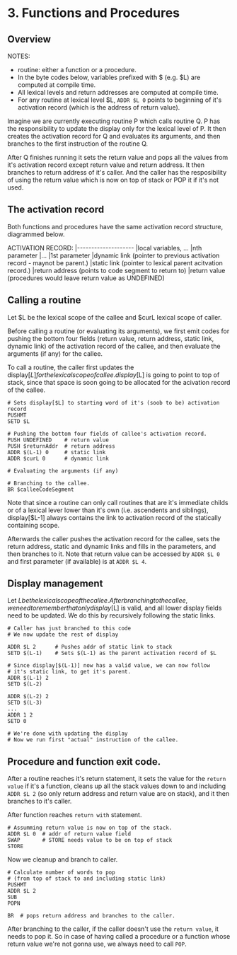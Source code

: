 # 3. Functions and Procedures

## Overview
NOTES:
- routine: either a function or a procedure.
- In the byte codes below, variables prefixed with $ (e.g. $L) are computed at compile time.
- All lexical levels and return addresses are computed at compile time.
- For any routine at lexical level $L, `ADDR $L 0` points to beginning of it's activation record (which is the address of return value).

Imagine we are currently executing routine P which calls routine Q. P has the responsibility to update the display only for the lexical level of P. It then creates the activation record for Q and evaluates its arguments, and then branches to the first instruction of the routine Q.

After Q finishes running it sets the return value and pops all the values from it's activation record except return value and return address. It then branches to return address of it's caller. And the caller has the resposibility of using the return value which is now on top of stack or POP it if it's not used.

## The activation record
Both functions and procedures have the same activation record structure, diagrammed below.

ACTIVATION RECORD:
|--------------------
|local variables, ...
|nth parameter
|...
|1st parameter
|dynamic link (pointer to previous activation record - maynot be parent.)
|static link (pointer to lexical parent acitvation record.)
|return address (points to code segment to return to)
|return value (procedures would leave return value as UNDEFINED)

## Calling a routine
Let $L be the lexical scope of the callee and $curL lexical scope of caller.

Before calling a routine (or evaluating its arguments), we first emit codes for pushing the bottom four fields (return value, return address, static link, dynamic link) of the activation record of the callee, and then evaluate the arguments (if any) for the callee.

To call a routine, the caller first updates the display[$L] for the lexical scope of callee. display[$L] is going to point to top of stack, since that space is soon going to be allocated for the acivation record of the callee.

```
# Sets display[$L] to starting word of it's (soob to be) activation record
PUSHMT
SETD $L

# Pushing the bottom four fields of callee's activation record.
PUSH UNDEFINED    # return value
PUSH $returnAddr  # return address
ADDR $(L-1) 0     # static link
ADDR $curL 0      # dynamic link

# Evaluating the arguments (if any)

# Branching to the callee.
BR $calleeCodeSegment
```

Note that since a routine can only call routines that are it's immediate childs or of a lexical lever lower than it's own (i.e. ascendents and siblings), display[$L-1] always contains the link to activation record of the statically containing scope.

Afterwards the caller pushes the activation record for the callee, sets the return address, static and dynamic links and fills in the parameters, and then branches to it. Note that return value can be accessed by `ADDR $L 0` and first parameter (if available) is at `ADDR $L 4`.

## Display management
Let $L be the lexical scope of the callee.
After branching to the callee, we need to remember that only display[$L] is valid, and all lower display fields need to be updated. We do this by recursively following the static links.

```
# Caller has just branched to this code
# We now update the rest of display

ADDR $L 2      # Pushes addr of static link to stack
SETD $(L-1)    # Sets $(L-1) as the parent activation record of $L

# Since display[$(L-1)] now has a valid value, we can now follow
# it's static link, to get it's parent.
ADDR $(L-1) 2  
SETD $(L-2)

ADDR $(L-2) 2
SETD $(L-3)
...
ADDR 1 2
SETD 0

# We're done with updating the display
# Now we run first "actual" instruction of the callee.
```

## Procedure and function exit code.
After a routine reaches it's return statement, it sets the value for the `return value` if it's a function, cleans up all the stack values down to and including `ADDR $L 2` (so only return address and return value are on stack), and it then branches to it's caller.

After function reaches `return with` statement.
```
# Assumming return value is now on top of the stack.
ADDR $L 0  # addr of return value field
SWAP       # STORE needs value to be on top of stack
STORE
```

Now we cleanup and branch to caller.
```
# Calculate number of words to pop 
# (from top of stack to and including static link)
PUSHMT
ADDR $L 2
SUB
POPN

BR  # pops return address and branches to the caller.
```

After branching to the caller, if the caller doesn't use the `return value`, it needs to pop it. So in case of having called a procedure or a function whose return value we're not gonna use, we always need to call `POP`.

